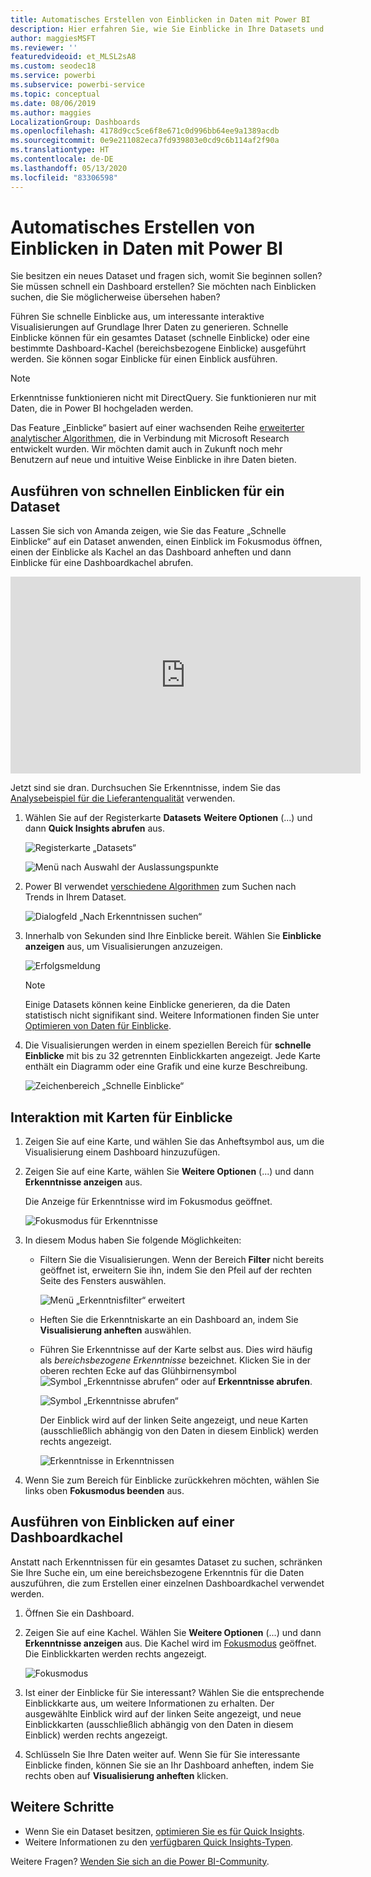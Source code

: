 ```yaml
---
title: Automatisches Erstellen von Einblicken in Daten mit Power BI
description: Hier erfahren Sie, wie Sie Einblicke in Ihre Datasets und Dashboardkacheln erhalten.
author: maggiesMSFT
ms.reviewer: ''
featuredvideoid: et_MLSL2sA8
ms.custom: seodec18
ms.service: powerbi
ms.subservice: powerbi-service
ms.topic: conceptual
ms.date: 08/06/2019
ms.author: maggies
LocalizationGroup: Dashboards
ms.openlocfilehash: 4178d9cc5ce6f8e671c0d996bb64ee9a1389acdb
ms.sourcegitcommit: 0e9e211082eca7fd939803e0cd9c6b114af2f90a
ms.translationtype: HT
ms.contentlocale: de-DE
ms.lasthandoff: 05/13/2020
ms.locfileid: "83306598"
---
```

# <a name="generate-data-insights-automatically-with-power-bi"></a>Automatisches Erstellen von Einblicken in Daten mit Power BI
Sie besitzen ein neues Dataset und fragen sich, womit Sie beginnen sollen?  Sie müssen schnell ein Dashboard erstellen?  Sie möchten nach Einblicken suchen, die Sie möglicherweise übersehen haben?

Führen Sie schnelle Einblicke aus, um interessante interaktive Visualisierungen auf Grundlage Ihrer Daten zu generieren. Schnelle Einblicke können für ein gesamtes Dataset (schnelle Einblicke) oder eine bestimmte Dashboard-Kachel (bereichsbezogene Einblicke) ausgeführt werden. Sie können sogar Einblicke für einen Einblick ausführen.

> [!NOTE]
> Erkenntnisse funktionieren nicht mit DirectQuery. Sie funktionieren nur mit Daten, die in Power BI hochgeladen werden.
> 

Das Feature „Einblicke“ basiert auf einer wachsenden Reihe [erweiterter analytischer Algorithmen](../consumer/end-user-insight-types.md), die in Verbindung mit Microsoft Research entwickelt wurden. Wir möchten damit auch in Zukunft noch mehr Benutzern auf neue und intuitive Weise Einblicke in ihre Daten bieten.

## <a name="run-quick-insights-on-a-dataset"></a>Ausführen von schnellen Einblicken für ein Dataset
Lassen Sie sich von Amanda zeigen, wie Sie das Feature „Schnelle Einblicke“ auf ein Dataset anwenden, einen Einblick im Fokusmodus öffnen, einen der Einblicke als Kachel an das Dashboard anheften und dann Einblicke für eine Dashboardkachel abrufen.

<iframe width="560" height="315" src="https://www.youtube.com/embed/et_MLSL2sA8" frameborder="0" allowfullscreen></iframe>


Jetzt sind sie dran. Durchsuchen Sie Erkenntnisse, indem Sie das [Analysebeispiel für die Lieferantenqualität](sample-supplier-quality.md) verwenden.

1. Wählen Sie auf der Registerkarte **Datasets** **Weitere Optionen** (...) und dann **Quick Insights abrufen** aus.
   
    ![Registerkarte „Datasets“](media/service-insights/power-bi-ellipses.png)
   
    ![Menü nach Auswahl der Auslassungspunkte](media/service-insights/power-bi-tab.png)
2. Power BI verwendet [verschiedene Algorithmen](../consumer/end-user-insight-types.md) zum Suchen nach Trends in Ihrem Dataset.
   
    ![Dialogfeld „Nach Erkenntnissen suchen“](media/service-insights/pbi_autoinsightssearching.png)
3. Innerhalb von Sekunden sind Ihre Einblicke bereit.  Wählen Sie **Einblicke anzeigen** aus, um Visualisierungen anzuzeigen.
   
    ![Erfolgsmeldung](media/service-insights/pbi_autoinsightsuccess.png)
   
    > [!NOTE]
    > Einige Datasets können keine Einblicke generieren, da die Daten statistisch nicht signifikant sind.  Weitere Informationen finden Sie unter [Optimieren von Daten für Einblicke](service-insights-optimize.md).
    > 
    
4. Die Visualisierungen werden in einem speziellen Bereich für **schnelle Einblicke** mit bis zu 32 getrennten Einblickkarten angezeigt. Jede Karte enthält ein Diagramm oder eine Grafik und eine kurze Beschreibung.
   
    ![Zeichenbereich „Schnelle Einblicke“](media/service-insights/power-bi-insights.png)

## <a name="interact-with-the-insight-cards"></a>Interaktion mit Karten für Einblicke

1. Zeigen Sie auf eine Karte, und wählen Sie das Anheftsymbol aus, um die Visualisierung einem Dashboard hinzuzufügen.

2. Zeigen Sie auf eine Karte, wählen Sie **Weitere Optionen** (...) und dann **Erkenntnisse anzeigen** aus. 

    Die Anzeige für Erkenntnisse wird im Fokusmodus geöffnet.
   
    ![Fokusmodus für Erkenntnisse](media/service-insights/power-bi-insight-focus.png)
3. In diesem Modus haben Sie folgende Möglichkeiten:
   
   * Filtern Sie die Visualisierungen. Wenn der Bereich **Filter** nicht bereits geöffnet ist, erweitern Sie ihn, indem Sie den Pfeil auf der rechten Seite des Fensters auswählen.

       ![Menü „Erkenntnisfilter“ erweitert](media/service-insights/power-bi-insights-filter-new.png)
   * Heften Sie die Erkenntniskarte an ein Dashboard an, indem Sie **Visualisierung anheften** auswählen.
   * Führen Sie Erkenntnisse auf der Karte selbst aus. Dies wird häufig als *bereichsbezogene Erkenntnisse* bezeichnet. Klicken Sie in der oberen rechten Ecke auf das Glühbirnensymbol ![Symbol „Erkenntnisse abrufen“](media/service-insights/power-bi-bulb-icon.png) oder auf **Erkenntnisse abrufen**.
     
       ![Symbol „Erkenntnisse abrufen“](media/service-insights/pbi-autoinsights-tile.png)
     
     Der Einblick wird auf der linken Seite angezeigt, und neue Karten (ausschließlich abhängig von den Daten in diesem Einblick) werden rechts angezeigt.
     
       ![Erkenntnisse in Erkenntnissen](media/service-insights/power-bi-insights-on-insights-new.png)
4. Wenn Sie zum Bereich für Einblicke zurückkehren möchten, wählen Sie links oben **Fokusmodus beenden** aus.

## <a name="run-insights-on-a-dashboard-tile"></a>Ausführen von Einblicken auf einer Dashboardkachel
Anstatt nach Erkenntnissen für ein gesamtes Dataset zu suchen, schränken Sie Ihre Suche ein, um eine bereichsbezogene Erkenntnis für die Daten auszuführen, die zum Erstellen einer einzelnen Dashboardkachel verwendet werden. 

1. Öffnen Sie ein Dashboard.
2. Zeigen Sie auf eine Kachel. Wählen Sie **Weitere Optionen** (...) und dann **Erkenntnisse anzeigen** aus. Die Kachel wird im [Fokusmodus](../consumer/end-user-focus.md) geöffnet. Die Einblickkarten werden rechts angezeigt.    
   
    ![Fokusmodus](media/service-insights/pbi-insights-tile.png)    
3. Ist einer der Einblicke für Sie interessant? Wählen Sie die entsprechende Einblickkarte aus, um weitere Informationen zu erhalten. Der ausgewählte Einblick wird auf der linken Seite angezeigt, und neue Einblickkarten (ausschließlich abhängig von den Daten in diesem Einblick) werden rechts angezeigt.    
4. Schlüsseln Sie Ihre Daten weiter auf. Wenn Sie für Sie interessante Einblicke finden, können Sie sie an Ihr Dashboard anheften, indem Sie rechts oben auf **Visualisierung anheften** klicken.

## <a name="next-steps"></a>Weitere Schritte
- Wenn Sie ein Dataset besitzen, [optimieren Sie es für Quick Insights](service-insights-optimize.md).
- Weitere Informationen zu den [verfügbaren Quick Insights-Typen](../consumer/end-user-insight-types.md).

Weitere Fragen? [Wenden Sie sich an die Power BI-Community](https://community.powerbi.com/).
